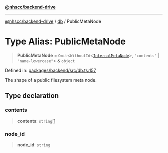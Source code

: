 [**@nhscc/backend-drive**](../../README.md)

***

[@nhscc/backend-drive](../../README.md) / [db](../README.md) / PublicMetaNode

# Type Alias: PublicMetaNode

> **PublicMetaNode** = `Omit`\<`WithoutId`\<[`InternalMetaNode`](InternalMetaNode.md)\>, `"contents"` \| `"name-lowercase"`\> & `object`

Defined in: [packages/backend/src/db.ts:157](https://github.com/nhscc/drive.api.hscc.bdpa.org/blob/718231ebbb0b386db32934d648e2479e8a0b4a18/packages/backend/src/db.ts#L157)

The shape of a public filesystem meta node.

## Type declaration

### contents

> **contents**: `string`[]

### node\_id

> **node\_id**: `string`

